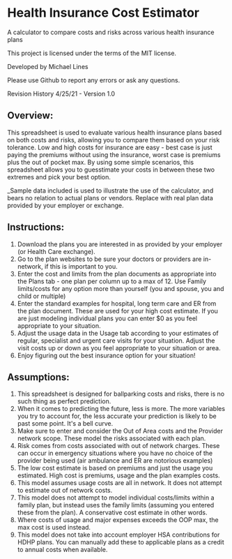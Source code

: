 # Health Insurance Cost Estimator
A calculator to compare costs and risks across various health insurance plans

This project is licensed under the terms of the MIT license.

Developed by Michael Lines

Please use Github to report any errors or ask any questions. 

Revision History
4/25/21 - Version 1.0

## Overview:

This spreadsheet is used to evaluate various health insurance plans based on both costs and risks, allowing you to compare them based on your risk tolerance.
Low and high costs for insurance are easy - best case is just paying the premiums without using the insurance, worst case is premiums plus the out of pocket max.
By using some simple scenarios, this spreadsheet allows you to guesstimate your costs in between these two extremes and pick your best option.

_Sample data included is used to illustrate the use of the calculator, and bears no relation to actual plans or vendors. Replace with real plan data provided by your employer or exchange. 

## Instructions:

1. Download the plans you are interested in as provided by your employer (or Health Care exchange).
2. Go to the plan websites to be sure your doctors or providers are in-network, if this is important to you.
3. Enter the cost and limits from the plan documents as appropriate into the Plans tab - one plan per column up to a max of 12. Use Family limits/costs for any option more than yourself (you and spouse, you and child or multiple)
4. Enter the standard examples for hospital, long term care and ER from the plan document. These are used for your high cost estimate. If you are just modeling individual plans you can enter $0 as you feel appropriate to your situation.
5. Adjust the usage data in the Usage tab according to your estimates of regular, specialist and urgent care visits for your situation. Adjust the visit costs up or down as you feel appropriate to your situation or area.
6. Enjoy figuring out the best insurance option for your situation!

## Assumptions:

1. This spreadsheet is designed for ballparking costs and risks, there is no such thing as perfect prediction.
2. When it comes to predicting the future, less is more. The more variables you try to account for, the less accurate your prediction is likely to be past some point. It's a bell curve.
3. Make sure to enter and consider the Out of Area costs and the Provider network scope. These model the risks associated with each plan.
4. Risk comes from costs associated with out of network charges. These can occur in emergency situations where you have no choice of the provider being used (air ambulance and ER are notorious examples)
5. The low cost estimate is based on premiums and just the usage you estimated. High cost is premiums, usage and the plan examples costs. 
6. This model assumes usage costs are all in network. It does not attempt to estimate out of network costs. 
7. This model does not attempt to model individual costs/limits within a family plan, but instead uses the family limits (assuming you entered these from the plan). A conservative cost estimate in other words.
8. Where costs of usage and major expenses exceeds the OOP max, the max cost is used instead. 
9. This model does not take into account employer HSA contributions for HDHP plans. You can manually add these to applicable plans as a credit to annual costs when available. 
